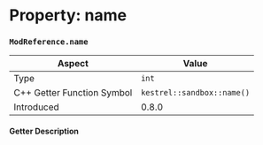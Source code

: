 
# Property: name
### `ModReference.name`

| Aspect | Value |
| --- | --- |
| Type | `int` |
| C++ Getter Function Symbol | `kestrel::sandbox::name()` |
| Introduced | 0.8.0 |

#### Getter Description

